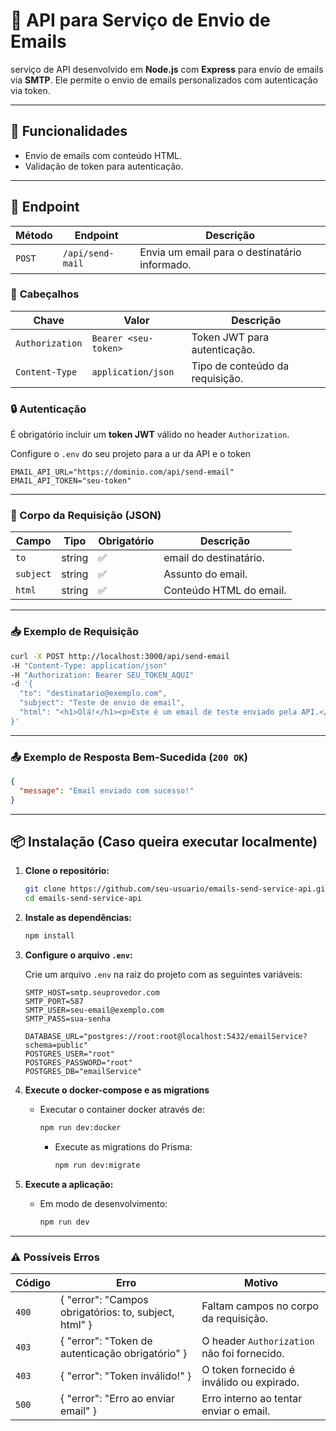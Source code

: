 
# 📧 API para Serviço de Envio de Emails

 serviço de API desenvolvido em **Node.js** com **Express** para envio de emails via **SMTP**. Ele permite o envio de emails personalizados com autenticação via token.

---

## 🚀 Funcionalidades

- Envio de emails com conteúdo HTML.
- Validação de token para autenticação.

---

## 📩 Endpoint

| **Método** | **Endpoint**                                            | **Descrição**                                  |
|------------|----------------------------------------------------------|--------------------------------------------------|
| `POST`     | `/api/send-mail`                                         | Envia um email para o destinatário informado.   |

### 🔑 **Cabeçalhos**

| **Chave**      | **Valor**                    | **Descrição**                          |
|----------------|------------------------------|------------------------------------------|
| `Authorization`| `Bearer <seu-token>`         | Token JWT para autenticação.            |
| `Content-Type` | `application/json`          | Tipo de conteúdo da requisição.         |

### 🔒 Autenticação

É obrigatório incluir um **token JWT** válido no header `Authorization`.

Configure o `.env` do seu projeto para a ur da API e o token

```env
EMAIL_API_URL="https://dominio.com/api/send-email"
EMAIL_API_TOKEN="seu-token"
```

---

### 📝 Corpo da Requisição (JSON)

| Campo    | Tipo   | Obrigatório | Descrição                     |
|----------|--------|-------------|--------------------------------|
| `to`     | string | ✅          | email do destinatário.        |
| `subject` | string | ✅          | Assunto do email.             |
| `html`   | string | ✅          | Conteúdo HTML do email.       |

---

### 📥 Exemplo de Requisição

```bash
curl -X POST http://localhost:3000/api/send-email 
-H "Content-Type: application/json" 
-H "Authorization: Bearer SEU_TOKEN_AQUI" 
-d '{
  "to": "destinatario@exemplo.com",
  "subject": "Teste de envio de email",
  "html": "<h1>Olá!</h1><p>Este é um email de teste enviado pela API.</p>"
}'
```

---

### 📤 Exemplo de Resposta Bem-Sucedida (`200 OK`)

```json
{
  "message": "Email enviado com sucesso!"
}
```

---

## 📦 Instalação (Caso queira executar localmente)

1. **Clone o repositório:**

   ```bash
   git clone https://github.com/seu-usuario/emails-send-service-api.git
   cd emails-send-service-api
   ```

2. **Instale as dependências:**

   ```bash
   npm install
   ```

3. **Configure o arquivo `.env`:**

   Crie um arquivo `.env` na raiz do projeto com as seguintes variáveis:

   ```env
   SMTP_HOST=smtp.seuprovedor.com
   SMTP_PORT=587
   SMTP_USER=seu-email@exemplo.com
   SMTP_PASS=sua-senha

   DATABASE_URL="postgres://root:root@localhost:5432/emailService?schema=public"
   POSTGRES_USER="root"
   POSTGRES_PASSWORD="root"
   POSTGRES_DB="emailService"
   ```
4. **Execute o docker-compose e as migrations**

   - Executar o container docker através de:

     ```bash
     npm run dev:docker
     ```

     - Execute as migrations do Prisma:
       
       ```bash
       npm run dev:migrate
       ```

6. **Execute a aplicação:**

   - Em modo de desenvolvimento:

     ```bash
     npm run dev
     ```
     
---

### ⚠️ Possíveis Erros

| Código | Erro                                     | Motivo                                           |
|--------|------------------------------------------|--------------------------------------------------|
| `400`    | { "error": "Campos obrigatórios: to, subject, html" } | Faltam campos no corpo da requisição.            |
| `403`    | { "error": "Token de autenticação obrigatório" }      | O header `Authorization` não foi fornecido.      |
| `403`    | { "error": "Token inválido!" }                         | O token fornecido é inválido ou expirado.        |
| `500`    | { "error": "Erro ao enviar email" }                   | Erro interno ao tentar enviar o email.          |
